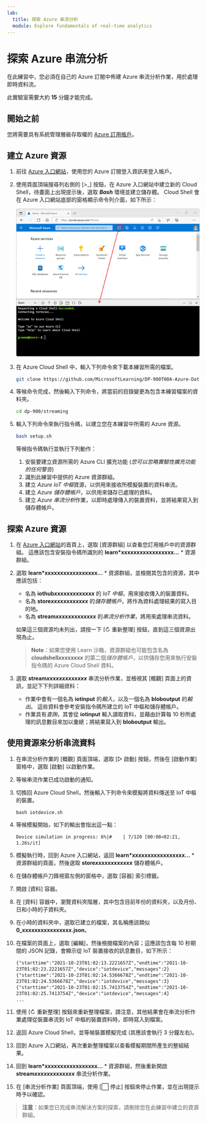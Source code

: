 ```yaml
---
lab:
  title: 探索 Azure 串流分析
  module: Explore fundamentals of real-time analytics
---
```


# <a name="explore-azure-stream-analytics"></a>探索 Azure 串流分析

在此練習中，您必須在自己的 Azure 訂閱中佈建 Azure 串流分析作業，用於處理即時資料流。

此實驗室需要大約 **15** 分鐘才能完成。

## <a name="before-you-start"></a>開始之前

您將需要具有系統管理層級存取權的 [Azure 訂用帳戶](https://azure.microsoft.com/free)。

## <a name="create-azure-resources"></a>建立 Azure 資源

1. 前往 [Azure 入口網站](https://portal.azure.com)，使用您的 Azure 訂閱登入資訊來登入帳戶。

1. 使用頁面頂端搜尋列右側的 [\>_] 按鈕，在 Azure 入口網站中建立新的 Cloud Shell，待畫面上出現提示後，選取 ***Bash*** 環境並建立儲存體。 Cloud Shell 會在 Azure 入口網站底部的窗格顯示命令列介面，如下所示：

    ![顯示 Cloud Shell 窗格的 Azure 入口網站](./images/cloud-shell.png)

1. 在 Azure Cloud Shell 中，輸入下列命令來下載本練習所需的檔案。

    ```bash
    git clone https://github.com/MicrosoftLearning/DP-900T00A-Azure-Data-Fundamentals dp-900
    ```

1. 等候命令完成，然後輸入下列命令，將當前的目錄變更為包含本練習檔案的資料夾。

    ```bash
    cd dp-900/streaming
    ```

1. 輸入下列命令來執行指令碼，以建立您在本練習中所需的 Azure 資源。

    ```bash
    bash setup.sh
    ```

    等候指令碼執行並執行下列動作：

    1. 安裝要建立資源所需的 Azure CLI 擴充功能 (*您可以忽略實驗性擴充功能的任何警告*)
    1. 識別此練習中提供的 Azure 資源群組。
    1. 建立 *Azure IoT 中樞*資源，以供用來接收所模擬裝置的資料串流。
    1. 建立 *Azure 儲存體帳戶*，以供用來儲存已處理的資料。
    1. 建立 *Azure 串流分析*作業，以即時處理傳入的裝置資料，並將結果寫入到儲存體帳戶。

## <a name="explore-the-azure-resources"></a>探索 Azure 資源

1. 在 [Azure 入口網站](https://portal.azure.com?azure-portal=true)的首頁上，選取 [資源群組] 以查看您訂用帳戶中的資源群組。 這應該包含安裝指令碼所識別的 **learn*xxxxxxxxxxxxxxxxx...** * 資源群組。
2. 選取 **learn*xxxxxxxxxxxxxxxxx...** * 資源群組，並檢閱其包含的資源，其中應該包括：
    - 名為 **iothub*xxxxxxxxxxxxx*** 的 *IoT 中樞*，用來接收傳入的裝置資料。
    - 名為 **store*xxxxxxxxxxxx*** 的*儲存體帳戶*，將作為資料處理結果的寫入目的地。
    - 名為 **stream*xxxxxxxxxxxxx*** 的*串流分析作業*，將用來處理串流資料。

    如果這三個資源均未列出，請按一下 [&#8635; 重新整理] 按鈕，直到這三個資源出現為止。

    > **Note**：如果您使用 Learn 沙箱，資源群組也可能包含名為 **cloudshell*xxxxxxxx*** 的第二個*儲存體帳戶*，以供儲存您用來執行安裝指令碼的 Azure Cloud Shell 資料。

3. 選取 **stream*xxxxxxxxxxxxx*** 串流分析作業，並檢視其 [概觀] 頁面上的資訊，並記下下列詳細資料：
    - 作業中會有一個名為 **iotinput** 的*輸入*，以及一個名為 **bloboutput** 的*輸出*。 這些資料會參考安裝指令碼所建立的 IoT 中樞和儲存體帳戶。
    - 作業具有*查詢*，其會從 **iotinput** 輸入讀取資料，並藉由計算每 10 秒所處理的訊息數目來加以彙總；將結果寫入到 **bloboutput** 輸出。

## <a name="use-the-resources-to-analyze-streaming-data"></a>使用資源來分析串流資料

1. 在串流分析作業的 [概觀] 頁面頂端，選取 [&#9655; 啟動] 按鈕，然後在 [啟動作業] 窗格中，選取 [啟動] 以啟動作業。
2. 等候串流作業已成功啟動的通知。
3. 切換回 Azure Cloud Shell，然後輸入下列命令來模擬將資料傳送至 IoT 中樞的裝置。

    ```
    bash iotdevice.sh
    ```

4. 等候模擬開始，如下的輸出會指出這一點：

    ```
    Device simulation in progress: 6%|#    | 7/120 [00:08<02:21, 1.26s/it]
    ```

5. 模擬執行時，回到 Azure 入口網站，返回 **learn*xxxxxxxxxxxxxxxxx...** * 資源群組的頁面，然後選取 **store*xxxxxxxxxxxx*** 儲存體帳戶。
6. 在儲存體帳戶刀鋒視窗左側的窗格中，選取 [容器] 索引標籤。
7. 開啟 [資料] 容器。
8. 在 [資料] 容器中，瀏覽資料夾階層，其中包含目前年份的資料夾，以及月份、日和小時的子資料夾。
9. 在小時的資料夾中，選取已建立的檔案，其名稱應該類似 **0_xxxxxxxxxxxxxxxx.json**。
10. 在檔案的頁面上，選取 [編輯]，然後檢閱檔案的內容；這應該包含每 10 秒期間的 JSON 記錄，會顯示從 IoT 裝置接收的訊息數目，如下所示：

    ```
    {"starttime":"2021-10-23T01:02:13.2221657Z","endtime":"2021-10-23T01:02:23.2221657Z","device":"iotdevice","messages":2}
    {"starttime":"2021-10-23T01:02:14.5366678Z","endtime":"2021-10-23T01:02:24.5366678Z","device":"iotdevice","messages":3}
    {"starttime":"2021-10-23T01:02:15.7413754Z","endtime":"2021-10-23T01:02:25.7413754Z","device":"iotdevice","messages":4}
    ...
    ```

11. 使用 [&#8635; 重新整理] 按鈕來重新整理檔案，請注意，其他結果會在串流分析作業處理從裝置串流到 IoT 中樞的裝置資料時，即時寫入到檔案。
12. 返回 Azure Cloud Shell，並等候裝置模擬完成 (其應該會執行 3 分鐘左右)。
13. 回到 Azure 入口網站，再次重新整理檔案以查看模擬期間所產生的整組結果。
14. 回到 **learn*xxxxxxxxxxxxxxxxx...** * 資源群組，然後重新開啟 **stream*xxxxxxxxxxxxx*** 串流分析作業。
15. 在 [串流分析作業] 頁面頂端，使用 [&#11036; 停止] 按鈕來停止作業，並在出現提示時予以確認。

> **注意**：如果您已完成串流解決方案的探索，請刪除您在此練習中建立的資源群組。
